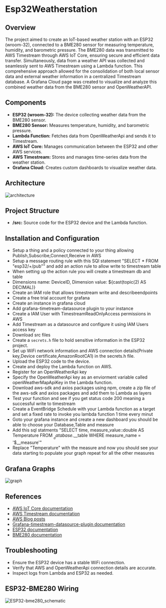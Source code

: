 # Esp32Weatherstation

## Overview
The project aimed to create an IoT-based weather station with an ESP32 (wroom-32), connected to a BME280 sensor for measuring temperature, humidity, and barometric pressure. The BME280 data was transmitted to AWS Timestream through AWS IoT Core, ensuring secure and efficient data transfer. Simultaneously, data from a weather API was collected and seamlessly sent to AWS Timestream using a Lambda function. This comprehensive approach allowed for the consolidation of both local sensor data and external weather information in a centralized Timestream database. A Grafana Cloud page was created to visualize and analyze this combined weather data from the BME280 sensor and OpenWeatherAPI.

## Components
- **ESP32 (wroom-32):** The device collecting weather data from the BME280 sensor.
- **BME280 Sensor:** Measures temperature, humidity, and barometric pressure.
- **Lambda Function:** Fetches data from OpenWeatherApi and sends it to Timestream.
- **AWS IoT Core:** Manages communication between the ESP32 and other AWS services.
- **AWS Timestream:** Stores and manages time-series data from the weather station.
- **Grafana Cloud:** Creates custom dashboards to visualize weather data.

## Architecture
![architecture](https://github.com/Timmieh99/Esp32Weatherstation/assets/60445245/493c5fda-8882-447d-807f-15c5fe961904)

## Project Structure
- **/src:** Source code for the ESP32 device and the Lambda function.

## Installation and Configuration
- Setup a thing and a policy connected to your thing allowing Publish,Subscribe,Connect,Receive in AWS
- Setup a message routing rule with this SQl statement "SELECT * FROM "esp32/+/pub"" and add an action rule to allow write to timestream table
- When setting up the action rule you will create a timestream db and table
- Dimensions name: DeviceID, Dimension value: ${cast(topic(2) AS DECIMAL)}
- Create an IAM role that allows timestream write and describeendpoints
- Create a free trial account for grafana
- Create an instance in grafana cloud
- Add grafana-timetream-datasource plugin to your instance
- Create a IAM User with TimestreamReadOnlyAccess permissions in AWS
- Add Timestream as a datasource and configure it using IAM Users access key
- Download src files
- Create a `secrets.h` file to hold sensitive information in the ESP32 project.
- Set up WiFi network information and AWS connection details(Private key,Device certificate,AmazonRootCA1) in the secrets.h file.
- Upload the ESP32 code to the device.
- Create and deploy the Lambda function on AWS.
- Register for an OpenWeatherApi key
- Specify the OpenWeatherApi key as an enviorment variable called openWeatherMapApiKey in the Lambda function.
- Download aws-sdk and axios packages using npm, create a zip file of the aws-sdk and axios packages and add them to Lambda as layers
- Test your function and see if you get status code 200 meaning a successful write to timestream
- Create a EventBridge Schedule with your Lambda function as a target and set a fixed rate to invoke you lambda function 1 time every minut
- Goto your grafana instance and create a new dashboard you should be able to choose your Database,Table and measure
- Add this sql statments "SELECT time, measure_value::double AS Temperature FROM $__database.$__table WHERE measure_name = '$__measure'"
- Replace "Temperature" with the measure and now you should see your data starting to populate your graph repeat for all the other measures

## Grafana Graphs
![graph](https://github.com/Timmieh99/Esp32Weatherstation/assets/60445245/c111651b-44a0-4b6a-a9e4-9f3cbbea72d1)

## References


- [AWS IoT Core documentation](https://docs.aws.amazon.com/iot/latest/developerguide/what-is-aws-iot.html)
- [AWS Timestream documentation](https://docs.aws.amazon.com/timestream/latest/developerguide/what-is-timestream.html)
- [AWS Blog posts](https://aws.amazon.com/blogs/)
- [Grafana-timestream-datasource-plugin documentation](https://grafana.com/grafana/plugins/grafana-timestream-datasource)
- [ESP32 documentation](https://docs.espressif.com/projects/esp-idf/en/latest/esp32/)
- [BME280 documentation](https://learn.adafruit.com/adafruit-bme280-humidity-barometric-pressure-temperature-sensor-breakout)
  
## Troubleshooting
- Ensure the ESP32 device has a stable WiFi connection.
- Verify that AWS and OpenWeatherApi connection details are accurate.
- Inspect logs from Lambda and ESP32 as needed.
## ESP32-BME280 Wiring
![ESP32-bme280_schematic](https://github.com/Timmieh99/Esp32Weatherstation/assets/60445245/ab1b3117-54a9-4c0f-9956-a5f60d245186)
